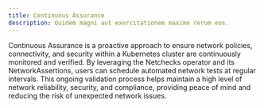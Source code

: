 ```yaml
---
title: Continuous Assurance
description: Quidem magni aut exercitationem maxime rerum eos.
---
```



Continuous Assurance is a proactive approach to ensure network policies, connectivity, and security within a Kubernetes cluster are continuously monitored and verified. By leveraging the Netchecks operator and its NetworkAssertions, users can schedule automated network tests at regular intervals. This ongoing validation process helps maintain a high level of network reliability, security, and compliance, providing peace of mind and reducing the risk of unexpected network issues.



